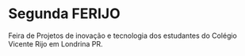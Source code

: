 # Segunda FERIJO

Feira de Projetos de inovação e tecnologia dos estudantes do Colégio Vicente Rijo em Londrina PR.
